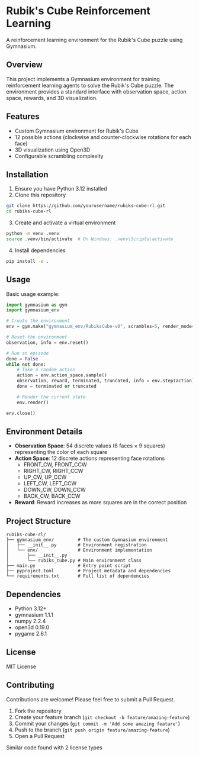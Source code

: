 # Rubik's Cube Reinforcement Learning

A reinforcement learning environment for the Rubik's Cube puzzle using Gymnasium.

## Overview

This project implements a Gymnasium environment for training reinforcement learning agents to solve the Rubik's Cube puzzle. The environment provides a standard interface with observation space, action space, rewards, and 3D visualization.

## Features

- Custom Gymnasium environment for Rubik's Cube
- 12 possible actions (clockwise and counter-clockwise rotations for each face)
- 3D visualization using Open3D
- Configurable scrambling complexity

## Installation

1. Ensure you have Python 3.12 installed
2. Clone this repository

```bash
git clone https://github.com/yourusername/rubiks-cube-rl.git
cd rubiks-cube-rl
```

3. Create and activate a virtual environment

```bash
python -m venv .venv
source .venv/bin/activate  # On Windows: .venv\Scripts\activate
```

4. Install dependencies

```bash
pip install -e .
```

## Usage

Basic usage example:

```python
import gymnasium as gym
import gymnasium_env

# Create the environment
env = gym.make("gymnasium_env/RubiksCube-v0", scrambles=5, render_mode="human")

# Reset the environment
observation, info = env.reset()

# Run an episode
done = False
while not done:
    # Take a random action
    action = env.action_space.sample()
    observation, reward, terminated, truncated, info = env.step(action)
    done = terminated or truncated

    # Render the current state
    env.render()

env.close()
```

## Environment Details

- **Observation Space**: 54 discrete values (6 faces × 9 squares) representing the color of each square
- **Action Space**: 12 discrete actions representing face rotations
  - FRONT_CW, FRONT_CCW
  - RIGHT_CW, RIGHT_CCW
  - UP_CW, UP_CCW
  - LEFT_CW, LEFT_CCW
  - DOWN_CW, DOWN_CCW
  - BACK_CW, BACK_CCW
- **Reward**: Reward increases as more squares are in the correct position

## Project Structure

```
rubiks-cube-rl/
├── gymnasium_env/         # The custom Gymnasium environment
│   ├── __init__.py        # Environment registration
│   └── env/               # Environment implementation
│       ├── __init__.py
│       └── rubiks_cube.py # Main environment class
├── main.py                # Entry point script
├── pyproject.toml         # Project metadata and dependencies
└── requirements.txt       # Full list of dependencies
```

## Dependencies

- Python 3.12+
- gymnasium 1.1.1
- numpy 2.2.4
- open3d 0.19.0
- pygame 2.6.1

## License

MIT License

## Contributing

Contributions are welcome! Please feel free to submit a Pull Request.

1. Fork the repository
2. Create your feature branch (`git checkout -b feature/amazing-feature`)
3. Commit your changes (`git commit -m 'Add some amazing feature'`)
4. Push to the branch (`git push origin feature/amazing-feature`)
5. Open a Pull Request

Similar code found with 2 license types
